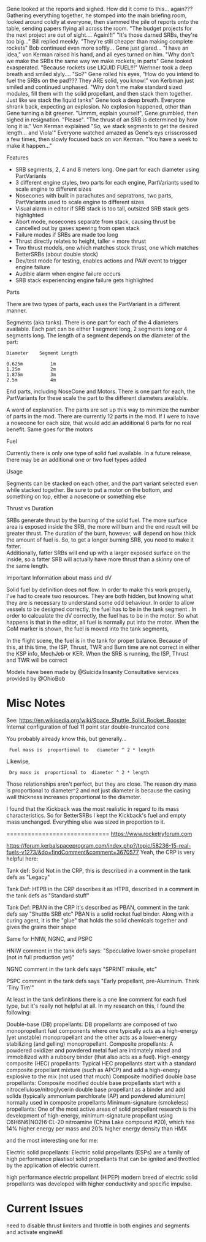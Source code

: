 
Gene looked at the reports and sighed. How did it come to this... again???
Gathering everything together, he stomped into the main briefing room, looked around coldly at everyone, then slammed the pile of reports onto the table, sending papers flying all across the room.
"The budget projects for the next project are out of sight.... Again!!!"
"It's those darned SRBs, they're too big..." Bill replied meekly.
"They're still cheaper than making complete rockets" Bob continued even more softly...
Gene just glared...
"I have an idea," von Kerman raised his hand, and all eyes turned on him. "Why don't we make the SRBs the same way we make rockets; in parts"
Gene looked exasperated. "Because rockets use LIQUID FUEL!!!"
Werhner took a deep breath and smiled slyly....
"So?"
Gene rolled his eyes, "How do you intend to fuel the SRBs on the pad???  They ARE solid, you know!"
von Kerbman just smiled and continued unphased.
"Why don't me make standard sized modules, fill them with the solid propellant, and then stack them together. Just like we stack the liquid tanks"
Gene took a deep breath.  Everyone shrank back, expecting an explosion.  No explosion happened, other than Gene turning a bit greener.
"Ummm, explain yourself", Gene grumbled, then sighed in resignation. "Please".
"The thrust of an SRB is determined by how long it is." Von Kerman explained  "So, we stack segments to get the desired length... and Viola'"
Everyone watched amazed as Gene's eys crisscrossed a few times, then slowly focused back on von Kerman.
"You have a week to make it happen..." 


Features

* SRB segments, 2, 4 and 8 meters long.  One part for each diameter using PartVariants
* 3 different engine styles, two parts for each engine, PartVariants used to scale engine to different sizes
* Nosecones with built in parachutes and sepratrons, two parts, PartVariants used to scale engine to different sizes
* Visual alarm in editor if SRB stack is too tall, outsized SRB stack gets highlighted
* Abort mode, nosecones separate from stack, causing thrust be cancelled out by gases spewing from open stack
* Failure modes if SRBs are made too long
* Thrust directly relates to height, taller = more thrust
* Two thrust models, one which matches stock thrust, one which matches BetterSRBs (about double stock)
* Dev/test mode for testing, enables actions and PAW event to trigger engine failure
* Audible alarm when engine failure occurs
* SRB stack experiencing engine failure gets highlighted

Parts

There are two types of parts, each uses the PartVariant in a different manner.

Segments (aka tanks).  There is one part for each of the 4 diameters available.  Each part can be either 1 segment long, 2 segments long or 4 segments long.  The length of a segment depends on the diameter of the part:

	Diameter	Segment Length

	0.625m			1m
	1.25m			2m
	1.875m			3m
	2.5m			4m

End parts, including NoseCone and Motors.  There is one part for each, the PartVariants for these scale the part to the different diameters available.

A word of explanation.  The parts are set up this way to minimize the number of parts in the mod.  There are currently 12 parts in the mod.  If I were to have a nosecone for each size, that would add an additional 6 parts for no real benefit.  Same goes for the motors

Fuel

Currently there is only one type of solid fuel available.  In a future release, there may be an additional one or two fuel types added

Usage

Segments can be stacked on each other, and the part variant selected even while stacked together.  Be sure to put a motor on the bottom, and something on top, either a nosecone or something else

Thrust vs Duration

SRBs generate thrust by the burning of the solid fuel.  The more surface area is exposed inside the SRB, the more will burn and the end result will be greater thrust.
The duration of the burn, however, will depend on how thick the amount of fuel is.  So, to get a longer burning SRB, you need to make it fatter.  
Additionally, fatter SRBs will end up with a larger exposed surface on the inside, so a fatter SRB will actually have  more thrust than a skinny one of the same length.


Important Information about mass and dV

Solid fuel by definition does not flow.  In order to make this work properly, I've had to create two resources.  They are both hidden, but knowing what they are is necessary to understand some odd behaviour.
In order to allow vessels to be designed correctly, the fuel has to be in the tank segment .  In order to calcualate the dV correctly, the fuel has to be in the motor.
So what happens is that in the editor, all fuel is normally put into the motor.  When the CoM marker is shown, the fuel is moved into the tank segments,

In the flight scene, the fuel is in the tank for proper balance.  Because of this, at this time, the ISP, Thrust, TWR and Burn time are not correct in either the KSP info, MechJeb or KER.  When the SRB is running, the ISP, Thrust and TWR will be correct


Models have been made by @SuicidalInsanity
Consultative services provided by @OhioBob

Misc Notes
==========

See: https://en.wikipedia.org/wiki/Space_Shuttle_Solid_Rocket_Booster
	Internal configuration of fuel
		11 point star
		double-truncated cone

You probably already know this, but generally...

     Fuel mass is  proportional to   diameter ^ 2 * length

Likewise,

     Dry mass is  proportional to  diameter ^ 2 * length

Those relationships aren't perfect, but they are close.  The reason dry mass is proportional to diameter^2 and not just diameter is because the casing wall thickness increases proportional to the diameter.

I found that the Kickback was the most realistic in regard to its mass characteristics.  So for BetterSRBs I kept the Kickback's fuel and empty mass unchanged.  Everything else was sized in proportion to it.

=============================
https://www.rocketryforum.com


https://forum.kerbalspaceprogram.com/index.php?/topic/58236-15-real-fuels-v1273/&do=findComment&comment=3670577
Yeah, the CRP is very helpful here:

Tank def: Solid         Not in the CRP, this is described in a comment in the tank defs as "Legacy"

Tank Def:  HTPB       in the CRP describes it as HTPB, described in a comment in the tank defs as "Standard stuff"

Tank Def: PBAN        in the CRP it's described as PBAN, comment in the tank defs say "Shuttle SRB etc"
PBAN is a solid rocket fuel binder. Along with a curing agent, it is the "glue" that holds the solid chemicals together and gives the grains their shape
 

Same for HNIW, NGNC, and PSPC

HNIW comment in the tank defs says: "Speculative lower-smoke propellant (not in full production yet)"

NGNC comment in the tank defs says "SPRINT missile, etc"

PSPC comment in the tank defs says "Early propellant, pre-Aluminum. Think 'Tiny Tim'"


At least in the tank definitions there is a one line comment for each fuel type, but it's really not helpful at all. In my research on this, I found the following:

Double-base (DB) propellants: DB propellants are composed of two monopropellant fuel components where one typically acts as a high-energy (yet unstable) monopropellant and the other acts as a lower-energy stabilizing (and gelling) monopropellant.
Composite propellants: A powdered oxidizer and powdered metal fuel are intimately mixed and immobilized with a rubbery binder (that also acts as a fuel).
High-energy composite (HEC) propellants: Typical HEC propellants start with a standard composite propellant mixture (such as APCP) and add a high-energy explosive to the mix (not used that much)
Composite modified double base propellants: Composite modified double base propellants start with a nitrocellulose/nitroglycerin double base propellant as a binder and add solids (typically ammonium perchlorate (AP) and powdered aluminium) normally used in composite propellants
Minimum-signature (smokeless) propellants: One of the most active areas of solid propellant research is the development of high-energy, minimum-signature propellant using C6H6N6(NO2)6 CL-20 nitroamine (China Lake compound #20), which has 14% higher energy per mass and 20% higher energy density than HMX

and the most interesting one for me:

Electric solid propellants: Electric solid propellants (ESPs) are a family of high performance plastisol solid propellants that can be ignited and throttled by the application of electric current.

high performance electric propellant (HIPEP)  modern breed of electric solid propellants was developed with higher conductivity and specific impulse.



Current Issues
==============


need to disable thrust limiters and throttle in both engines and segments and activate engineAtl

